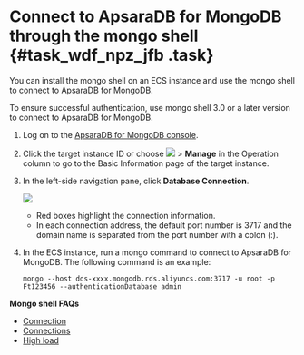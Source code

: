 # Connect to ApsaraDB for MongoDB through the mongo shell {#task_wdf_npz_jfb .task}

You can install the mongo shell on an ECS instance and use the mongo shell to connect to ApsaraDB for MongoDB.

To ensure successful authentication, use mongo shell 3.0 or a later version to connect to ApsaraDB for MongoDB.

1.  Log on to the [ApsaraDB for MongoDB console](https://mongodb.console.aliyun.com/#/mongodb/detail/dds-bp141308a7947204/info).
2.  Click the target instance ID or choose **![](http://static-aliyun-doc.oss-cn-hangzhou.aliyuncs.com/assets/img/6671/155609894213267_en-US.png)** \> **Manage** in the Operation column to go to the Basic Information page of the target instance.
3.  In the left-side navigation pane, click **Database Connection**. 

    ![](http://static-aliyun-doc.oss-cn-hangzhou.aliyuncs.com/assets/img/6675/155609894231535_en-US.png)

    -   Red boxes highlight the connection information.
    -   In each connection address, the default port number is 3717 and the domain name is separated from the port number with a colon \(:\).
4.  In the ECS instance, run a mongo command to connect to ApsaraDB for MongoDB. The following command is an example: 

    ```
    mongo --host dds-xxxx.mongodb.rds.aliyuncs.com:3717 -u root -p Ft123456 --authenticationDatabase admin
    ```


**Mongo shell FAQs**

-   [Connection](https://www.alibabacloud.com/help/doc-detail/61100.htm)
-   [Connections](https://www.alibabacloud.com/help/doc-detail/61114.htm)
-   [High load](https://www.alibabacloud.com/help/doc-detail/61149.htm)

